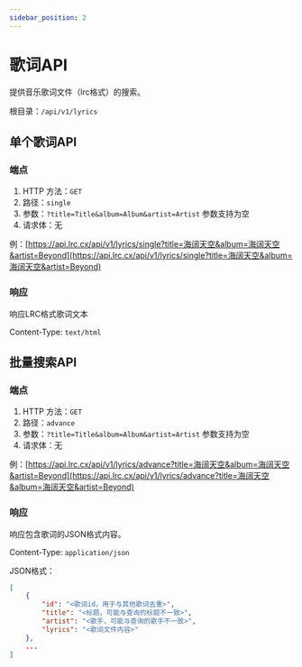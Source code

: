 ```yaml
---
sidebar_position: 2
---
```


# 歌词API

提供音乐歌词文件（lrc格式）的搜索。

根目录：`/api/v1/lyrics`

## 单个歌词API

### 端点

1. HTTP 方法：`GET`
2. 路径：`single`
3. 参数：`?title=Title&album=Album&artist=Artist`  参数支持为空
4. 请求体：无

例：[https://api.lrc.cx/api/v1/lyrics/single?title=海阔天空&album=海阔天空&artist=Beyond](https://api.lrc.cx/api/v1/lyrics/single?title=海阔天空&album=海阔天空&artist=Beyond)

### 响应

响应LRC格式歌词文本

Content-Type: `text/html`

## 批量搜索API

### 端点

1. HTTP 方法：`GET`
2. 路径：`advance`
3. 参数：`?title=Title&album=Album&artist=Artist`  参数支持为空
4. 请求体：无

例：[https://api.lrc.cx/api/v1/lyrics/advance?title=海阔天空&album=海阔天空&artist=Beyond](https://api.lrc.cx/api/v1/lyrics/advance?title=海阔天空&album=海阔天空&artist=Beyond)

### 响应

响应包含歌词的JSON格式内容。

Content-Type: `application/json`

JSON格式：

```json
[
    {
        "id": "<歌词id，用于与其他歌词去重>",
        "title": "<标题，可能与查询的标题不一致>",
        "artist": "<歌手，可能与查询的歌手不一致>",
        "lyrics": "<歌词文件内容>"
    },
    ...
]
```
